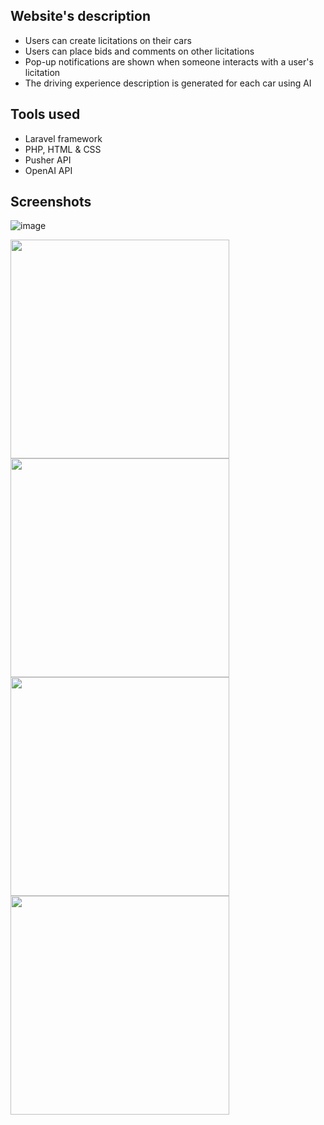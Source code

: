 ## Website's description

- Users can create licitations on their cars
- Users can place bids and comments on other licitations
- Pop-up notifications are shown when someone interacts with a user's licitation
- The driving experience description is generated for each car using AI

## Tools used

- Laravel framework
- PHP, HTML & CSS
- Pusher API
- OpenAI API

## Screenshots

<!--
![1](https://github.com/pagoda8/web_apps_cw/assets/74459316/a9c3c763-f72c-418d-be95-606c52a5e6fb)
![2](https://github.com/pagoda8/web_apps_cw/assets/74459316/a9d3d8a8-f581-4e1c-ae08-75650de82062)
![3](https://github.com/pagoda8/web_apps_cw/assets/74459316/17cb6fa3-4f03-4691-8450-3fce5ec3fe22)
![4](https://github.com/pagoda8/web_apps_cw/assets/74459316/a5b3ace5-3b42-4e87-9a33-e44e64e91c47)
-->
![image](https://github.com/pagoda8/web_apps_cw/assets/74459316/2f79a7d1-7af4-4d92-ba9f-36fb6aa21444)

<img src="https://github.com/pagoda8/web_apps_cw/assets/74459316/a9c3c763-f72c-418d-be95-606c52a5e6fb" width="350">
<img src="https://github.com/pagoda8/web_apps_cw/assets/74459316/a9d3d8a8-f581-4e1c-ae08-75650de82062" width="350"><br>
<img src="https://github.com/pagoda8/web_apps_cw/assets/74459316/17cb6fa3-4f03-4691-8450-3fce5ec3fe22" width="350">
<img src="https://github.com/pagoda8/web_apps_cw/assets/74459316/a5b3ace5-3b42-4e87-9a33-e44e64e91c47" width="350"><br>
